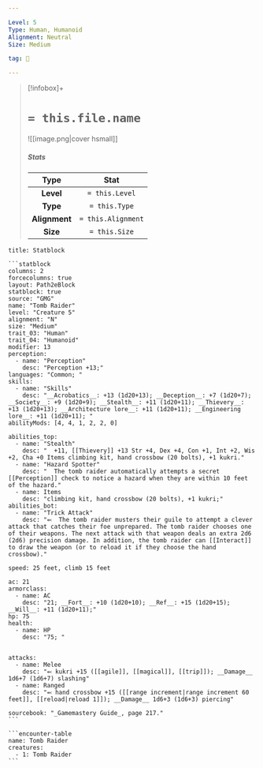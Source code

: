 ```yaml
---

Level: 5
Type: Human, Humanoid
Alignment: Neutral
Size: Medium

tag: 👹

---
```


> [!infobox]+
> #  `= this.file.name`
> ![[image.png|cover hsmall]]
> ##### Stats
> Type | Stat |
> :---:|:---:|
> **Level** | `= this.Level` |
> **Type** | `= this.Type` |
> **Alignment** | `= this.Alignment` |
> **Size** | `= this.Size` |



````ad-info
title: Statblock

```statblock
columns: 2
forcecolumns: true
layout: Path2eBlock
statblock: true
source: "GMG"
name: "Tomb Raider"
level: "Creature 5"
alignment: "N"
size: "Medium"
trait_03: "Human"
trait_04: "Humanoid"
modifier: 13
perception:
  - name: "Perception"
    desc: "Perception +13;"
languages: "Common; "
skills:
  - name: "Skills"
    desc: "__Acrobatics__: +13 (1d20+13); __Deception__: +7 (1d20+7); __Society__: +9 (1d20+9); __Stealth__: +11 (1d20+11); __Thievery__: +13 (1d20+13); __Architecture lore__: +11 (1d20+11); __Engineering lore__: +11 (1d20+11); "
abilityMods: [4, 4, 1, 2, 2, 0]

abilities_top:
  - name: "Stealth"
    desc: "  +11, [[Thievery]] +13 Str +4, Dex +4, Con +1, Int +2, Wis +2, Cha +0 Items climbing kit, hand crossbow (20 bolts), +1 kukri."
  - name: "Hazard Spotter"
    desc: "  The tomb raider automatically attempts a secret [[Perception]] check to notice a hazard when they are within 10 feet of the hazard."
  - name: Items
    desc: "climbing kit, hand crossbow (20 bolts), +1 kukri;"
abilities_bot:
  - name: "Trick Attack"
    desc: "⬻  The tomb raider musters their guile to attempt a clever attack that catches their foe unprepared. The tomb raider chooses one of their weapons. The next attack with that weapon deals an extra 2d6 (2d6) precision damage. In addition, the tomb raider can [[Interact]] to draw the weapon (or to reload it if they choose the hand crossbow)."

speed: 25 feet, climb 15 feet

ac: 21
armorclass:
  - name: AC
    desc: "21; __Fort__: +10 (1d20+10); __Ref__: +15 (1d20+15); __Will__: +11 (1d20+11);"
hp: 75
health:
  - name: HP
    desc: "75; "


attacks:
  - name: Melee
    desc: "⬻ kukri +15 ([[agile]], [[magical]], [[trip]]); __Damage__ 1d6+7 (1d6+7) slashing"
  - name: Ranged
    desc: "⬻ hand crossbow +15 ([[range increment|range increment 60 feet]], [[reload|reload 1]]); __Damage__ 1d6+3 (1d6+3) piercing"

sourcebook: "_Gamemastery Guide_, page 217."
```

```encounter-table
name: Tomb Raider
creatures:
  - 1: Tomb Raider
```

````


